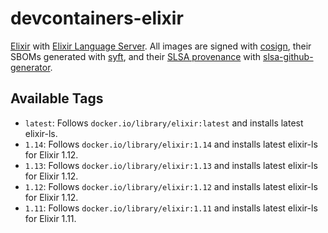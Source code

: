 # devcontainers-elixir

[Elixir](https://elixir-lang.org/) with [Elixir Language Server](https://github.com/elixir-lsp/elixir-ls). All images
are signed with [cosign](https://github.com/sigstore/cosign), their SBOMs generated with
[syft](https://github.com/anchore/syft), and their [SLSA provenance](https://slsa.dev/provenance/) with
[slsa-github-generator](https://github.com/slsa-framework/slsa-github-generator).

## Available Tags

- `latest`: Follows `docker.io/library/elixir:latest` and installs latest elixir-ls.
- `1.14`: Follows `docker.io/library/elixir:1.14` and installs latest elixir-ls for Elixir 1.12.
- `1.13`: Follows `docker.io/library/elixir:1.13` and installs latest elixir-ls for Elixir 1.12.
- `1.12`: Follows `docker.io/library/elixir:1.12` and installs latest elixir-ls for Elixir 1.12.
- `1.11`: Follows `docker.io/library/elixir:1.11` and installs latest elixir-ls for Elixir 1.11.
